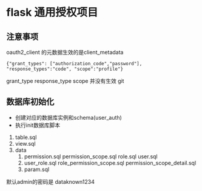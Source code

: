 # flask 通用授权项目

## 注意事项

oauth2_client 的元数据生效的是client_metadata

`{"grant_types": ["authorization_code","password"], "response_types":"code", "scope":"profile"}`

grant_type
response_type
scope
并没有生效
git


## 数据库初始化

- 创建对应的数据库实例和schema(user_auth)
- 执行init数据库脚本

1. table.sql
2. view.sql
3. data
   1. permission.sql
      permission_scope.sql
      role.sql
      user.sql
   2. user_role.sql
      role_permission_scope.sql
      permission_scope_detail.sql
   3. param.sql
      
默认admin的密码是 dataknown1234

